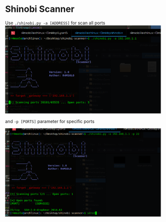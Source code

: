 # Shinobi Scanner

Use `./shinobi.py -a [ADDRESS]` for scan all ports
![](img/scan.png)

and `-p [PORTS]` parameter for specific ports

![](img/scan-port.png)
